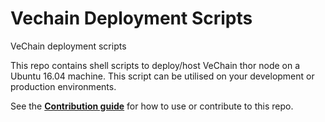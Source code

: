 # Vechain Deployment Scripts
VeChain deployment scripts

This repo contains shell scripts to deploy/host VeChain thor node on a Ubuntu 16.04 machine. This script can be utilised on your development or production environments.

See the [**Contribution guide**](/1-CONTRIBUTION-GUIDE/README.md#contribution-guide) for how to use or contribute to this repo.
